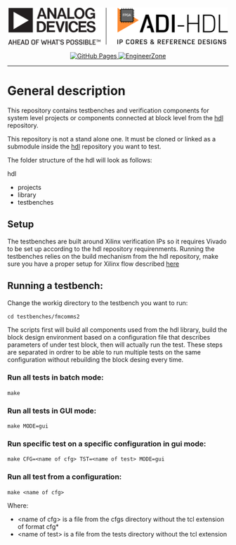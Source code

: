 <p align="center">
<img src="docs/sources/HDL_logo.png" width="500" alt="ADI HDL Logo"> </br>
</p>

<p align="center">
<a href="http://analogdevicesinc.github.io/testbenches/">
<img alt="GitHub Pages" src="https://img.shields.io/badge/docs-GitHub%20Pages-blue.svg">
</a>

<a href="https://ez.analog.com/fpga/f/q-a">
<img alt="EngineerZone" src="https://img.shields.io/badge/Support-on%20EngineerZone-blue.svg">
</a>
</p>

---
# General description

This repository contains testbenches and verification components for system level projects or components connected at block level from the [hdl](https://github.com/analogdevicesinc/hdl) repository.

This repository is not a stand alone one. It must be cloned or linked as a submodule inside the [hdl](https://github.com/analogdevicesinc/hdl) repository you want to test.

The folder structure of the hdl will look as follows:

hdl
  - projects
  - library
  - testbenches

## Setup
The testbenches are built around Xilinx verification IPs so it requires Vivado to be set up according to the hdl repository requirenments.
Running the testbenches relies on the build mechanism from the hdl repository,  make sure you have a proper setup for Xilinx flow described [here](https://wiki.analog.com/resources/fpga/docs/build)

## Running a testbench:

Change the workig directory to the testbench you want to run:

	cd testbenches/fmcomms2

The scripts first will build all components used from the hdl library, build the block design environment based on a configuration file that describes parameters of under test block, then will actually run the test.
These steps are separated in ordrer to be able to run multiple tests on the same configuration without rebuilding the block desing every time.

### Run all tests in batch mode:

	make

### Run all tests in GUI mode:

	make MODE=gui

### Run specific test on a specific configuration in gui mode:

	make CFG=<name of cfg> TST=<name of test> MODE=gui

### Run all test from a configuration:

	make <name of cfg>


Where:

 * \<name of cfg\> is a file from the cfgs directory without the tcl extension of format cfg\*
 * \<name of test\> is a file from the tests directory without the tcl extension


